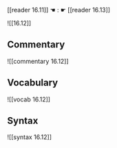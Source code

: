 [[reader 16.11]] ☚ : ☛ [[reader 16.13]]

![[16.12]]

## Commentary

![[commentary 16.12]]

## Vocabulary

![[vocab 16.12]]

## Syntax

![[syntax 16.12]]

